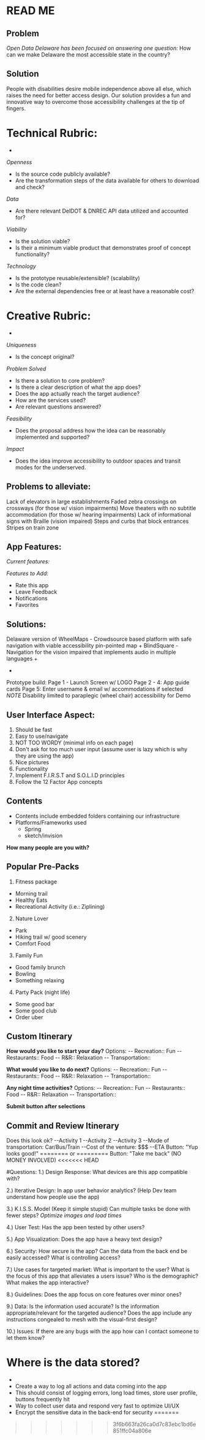 # READ ME
## Problem
*Open Data Delaware has been focused on answering one question:* 
How can we make Delaware the most accessible state in the country?

## Solution
People with disabilities desire mobile independence above all else, which raises the need for better access design. 
Our solution provides a fun and innovative way to overcome those accessibility challenges at the tip of fingers.
 

# Technical Rubric:
-
*Openness*
- Is the source code publicly available?
- Are the transformation steps of the data available for others to download and check?

*Data*
- Are there relevant DelDOT &  DNREC API data utilized and accounted for?

*Viability*
- Is the solution viable?
- Is their a minimum viable product that demonstrates proof of concept functionality?

*Technology*
- Is the prototype reusable/extensible? (scalability)
- Is the code clean?
- Are the external dependencies free or at least have a reasonable cost?

# Creative Rubric:
-
*Uniqueness*
- Is the concept original?

*Problem Solved*
- Is there a solution to core problem?
- Is there a clear description of what the app does?
- Does the app actually reach the target audience?
- How are the services used?
- Are relevant questions answered?

*Feasibility*
- Does the proposal address how the idea can be reasonably implemented and supported?

*Impact*
- Does the idea improve accessibility to outdoor spaces and transit modes for the underserved.

## Problems to alleviate:
Lack of elevators in large establishments 
Faded zebra crossings on crossways (for those w/ vision impairments)
Move theaters with no subtitle accommodation (for those w/ hearing impairments) 
Lack of informational signs with Braille (vision impaired)
Steps and curbs that block entrances
Stripes on train zone

## App Features:
*Current features:*

*Features to Add:*
- Rate this app
- Leave Feedback
- Notifications
- Favorites


## Solutions:
Delaware version of WheelMaps - Crowdsource based platform with safe navigation with viable accessibility
pin-pointed map + BlindSquare - Navigation for the vision impaired that implements audio in multiple languages +

 
-
Prototype build:
Page 1 - Launch Screen w/ LOGO
Page 2 - 4: App guide cards
Page 5: Enter username & email w/ accommodations if selected
*NOTE* Disability limited to paraplegic (wheel chair) accessibility for Demo

## User Interface Aspect:
1. Should be fast
2. Easy to use/navigate
3. NOT TOO WORDY (minimal info on each page)
4. Don't ask for too much user input (assume user is lazy which is why they are using the app)
5. Nice pictures
6. Functionality 
7. Implement F.I.R.S.T and S.O.L.I.D principles 
8. Follow the 12 Factor App concepts

## Contents
- Contents include embedded folders containing our infrastructure 
- Platforms/Frameworks used
	- Spring
	- sketch/invision
	
**How many people are you with?**
	
## Popular Pre-Packs
1. Fitness package
- Morning trail
- Healthy Eats
- Recreational Activity (i.e.: Ziplining)

2. Nature Lover
- Park
- Hiking trail w/ good scenery
- Comfort Food

3. Family Fun
- Good family brunch
- Bowling
- Something relaxing

4. Party Pack (night life)
- Some good bar
- Some good club
- Order uber

## Custom Itinerary
**How would you like to start your day?**
Options: 
-- Recreation:: Fun
-- Restaurants:: Food
-- R&R:: Relaxation
-- Transportation:: 

**What would you like to do next?**
Options: 
-- Recreation:: Fun
-- Restaurants:: Food
-- R&R:: Relaxation
-- Transportation:: 

**Any night time activities?**
Options:
-- Recreation:: Fun
-- Restaurants:: Food
-- R&R:: Relaxation
-- Transportation:: 

**Submit button after selections**


## Commit and Review Itinerary
Does this look ok?
--Activity 1
--Activity 2
--Activity 3
--Mode of transportation: Car/Bus/Train
--Cost of the venture: $$$
--ETA
Button: "Yup looks good!"
======== or =========
Button: "Take me back"
(NO MONEY INVOLVED)
<<<<<<< HEAD


#Questions:
1.) Design Response:
What devices are this app compatible with?

2.) Iterative Design:
In app user behavior analytics? (Help Dev team understand how people use the app)

3.) K.I.S.S. Model (Keep it simple stupid)
Can multiple tasks be done with fewer steps?
*Optimize images and load times*

4.) User Test:
Has the app been tested by other users?

5.) App Visualization:
Does the app have a heavy text design?

6.) Security:
How secure is the app?
Can the data from the back end be easily accessed?
What is controlling access?

7.) Use cases for targeted market:
What is important to the user?
What is the focus of this app that alleviates a users issue?
Who is the demographic?
What makes the app interactive?

8.) Guidelines:
Does the app focus on core features over minor ones?

9.) Data:
Is the information used accurate?
Is the information appropriate/relevant for the targeted audience?
Does the app include any instructions congealed to mesh with the visual-first design?

10.) Issues:
If there are any bugs with the app how can I contact someone to let them know?

# Where is the data stored?
-
- Create a way to log all actions and data coming into the app
- This should consist of logging errors, long load times, store user profile, buttons frequently hit
- Way to collect user data and respond very fast to optimize UI/UX
- Encrypt the sensitive data in the back-end for security
=======
>>>>>>> 3f6b663fa26ca0d7c83ebc1bd6e851ffc04a806e
